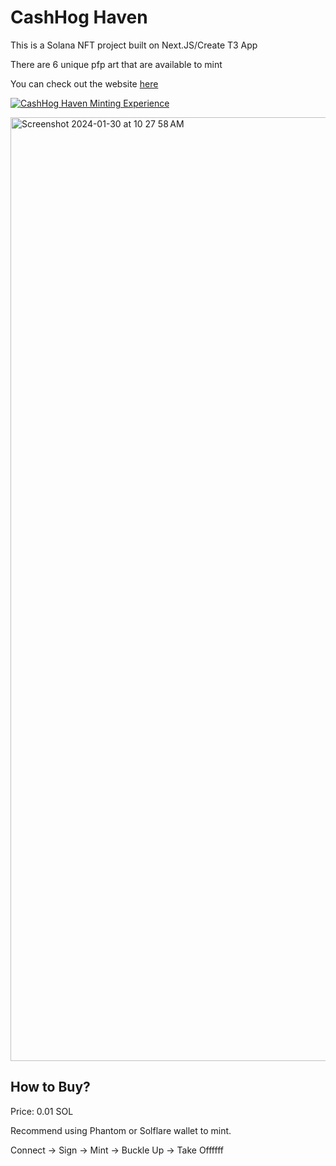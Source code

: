 # CashHog Haven

This is a Solana NFT project built on Next.JS/Create T3 App

There are 6 unique pfp art that are available to mint

You can check out the website [here](https://cashhoghaven.vercel.app/)

[![CashHog Haven Minting Experience](https://img.youtube.com/vi/ZymztcRk8mI/0.jpg)](https://www.youtube.com/watch?v=ZymztcRk8mI)

<img width="1510" alt="Screenshot 2024-01-30 at 10 27 58 AM" src="https://github.com/xatxay/cashhog-haven/assets/29783278/63dbe8e5-5637-4c0d-90ba-39692c840f84">

## How to Buy?

Price: 0.01 SOL

Recommend using Phantom or Solflare wallet to mint.

Connect -> Sign -> Mint -> Buckle Up -> Take Offffff
